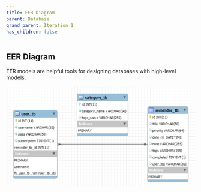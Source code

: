 ```yaml
---
title: EER Diagram
parent: Database
grand_parent: Iteration 1
has_children: false
---
```


## EER Diagram
EER models are helpful tools for designing databases with high-level models.

![EER Diagram](../../images/final-assignment/Table-Diagrams.PNG)